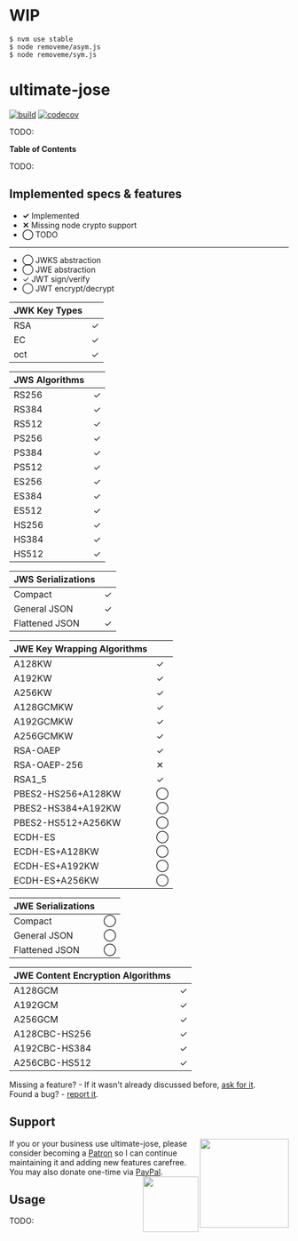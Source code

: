 # WIP

```
$ nvm use stable
$ node removeme/asym.js
$ node removeme/sym.js
```

# ultimate-jose

[![build][travis-image]][travis-url] [![codecov][codecov-image]][codecov-url]

TODO:

**Table of Contents**

TODO:

## Implemented specs & features

- **✓** Implemented
- **✕** Missing node crypto support
- **◯** TODO

---

- ◯ JWKS abstraction
- ◯ JWE abstraction
- ✓ JWT sign/verify
- ◯ JWT encrypt/decrypt

| JWK Key Types | |
| -- | -- |
| RSA | ✓ |
| EC | ✓ |
| oct | ✓ |

| JWS Algorithms | |
| -- | -- |
| RS256 | ✓ |
| RS384 | ✓ |
| RS512 | ✓ |
| PS256 | ✓ |
| PS384 | ✓ |
| PS512 | ✓ |
| ES256 | ✓ |
| ES384 | ✓ |
| ES512 | ✓ |
| HS256 | ✓ |
| HS384 | ✓ |
| HS512 | ✓ |

| JWS Serializations | |
| -- | -- |
| Compact | ✓ |
| General JSON | ✓ |
| Flattened JSON  | ✓ |

| JWE Key Wrapping Algorithms | |
| -- | -- |
| A128KW | ✓ |
| A192KW | ✓ |
| A256KW | ✓ |
| A128GCMKW | ✓ |
| A192GCMKW | ✓ |
| A256GCMKW | ✓ |
| RSA-OAEP | ✓ |
| RSA-OAEP-256 | ✕ |
| RSA1_5 | ✓ |
| PBES2-HS256+A128KW | ◯ |
| PBES2-HS384+A192KW | ◯ |
| PBES2-HS512+A256KW | ◯ |
| ECDH-ES | ◯ |
| ECDH-ES+A128KW | ◯ |
| ECDH-ES+A192KW | ◯ |
| ECDH-ES+A256KW | ◯ |

| JWE Serializations | |
| -- | -- |
| Compact | ◯ |
| General JSON | ◯ |
| Flattened JSON  | ◯ |

| JWE Content Encryption Algorithms | |
| -- | -- |
| A128GCM | ✓ |
| A192GCM | ✓ |
| A256GCM | ✓ |
| A128CBC-HS256 | ✓ |
| A192CBC-HS384 | ✓ |
| A256CBC-HS512 | ✓ |

Missing a feature? - If it wasn't already discussed before, [ask for it][suggest-feature].  
Found a bug? - [report it][bug].

<h2>Support</h2>

[<img src="https://c5.patreon.com/external/logo/become_a_patron_button@2x.png" width="160" align="right">][support-patreon]
If you or your business use ultimate-jose, please consider becoming a [Patron][support-patreon] so I can continue maintaining it and adding new features carefree. You may also donate one-time via [PayPal][support-paypal].
[<img src="https://cdn.jsdelivr.net/gh/gregoiresgt/payment-icons@183140a5ff8f39b5a19d59ebeb2c77f03c3a24d3/Assets/Payment/PayPal/Paypal@2x.png" width="100" align="right">][support-paypal]

## Usage

TODO:


[travis-image]: https://api.travis-ci.com/panva/ultimate-jose.svg?branch=master
[travis-url]: https://travis-ci.com/panva/ultimate-jose
[codecov-image]: https://img.shields.io/codecov/c/github/panva/ultimate-jose/master.svg
[codecov-url]: https://codecov.io/gh/panva/ultimate-jose
[suggest-feature]: https://github.com/panva/ultimate-jose/issues/new?template=feature-request.md
[bug]: https://github.com/panva/ultimate-jose/issues/new?template=bug-report.md
[support-patreon]: https://www.patreon.com/panva
[support-paypal]: https://www.paypal.me/panva
